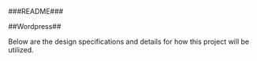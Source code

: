 ###README###

##Wordpress##

Below are the design specifications and details for how this project will be utilized.